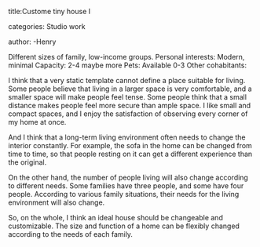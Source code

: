 title:Custome tiny house Ⅰ

categories: Studio work

author:
-Henry


Different sizes of family, low-income groups. 
Personal interests: Modern, minimal
Capacity: 2-4 maybe more
Pets: Available 0-3
Other cohabitants: 


I think that a very static template cannot define a place suitable for living. Some people believe that living in a larger space is very comfortable, and a smaller space will make people feel tense. Some people think that a small distance makes people feel more secure than ample space. I like small and compact spaces, and I enjoy the satisfaction of observing every corner of my home at once.

And I think that a long-term living environment often needs to change the interior constantly. For example, the sofa in the home can be changed from time to time, so that 
people resting on it can get a different experience than the original.

On the other hand, the number of people living will also change according to different needs. Some families have three people, and some have four people. According to various family situations, their needs for the living environment will also change.

So, on the whole, I think an ideal house should be changeable and customizable. The size and function of a home can be flexibly changed according to the needs of each family.

